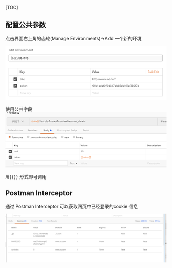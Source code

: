 [TOC]

## 配置公共参数
点击界面右上角的齿轮(Manage Environments)->Add 一个新的环境

![填写需要的值](images/Snipaste_2018-04-27_10-44-34.png)

使用公共字段
![](images/Snipaste_2018-04-27_10-45-57.png)

`用{{}}` 形式即可调用

## Postman Interceptor 
通过 Postman Interceptor 可以获取网页中已经登录的cookie  信息 

![](images/111.png)